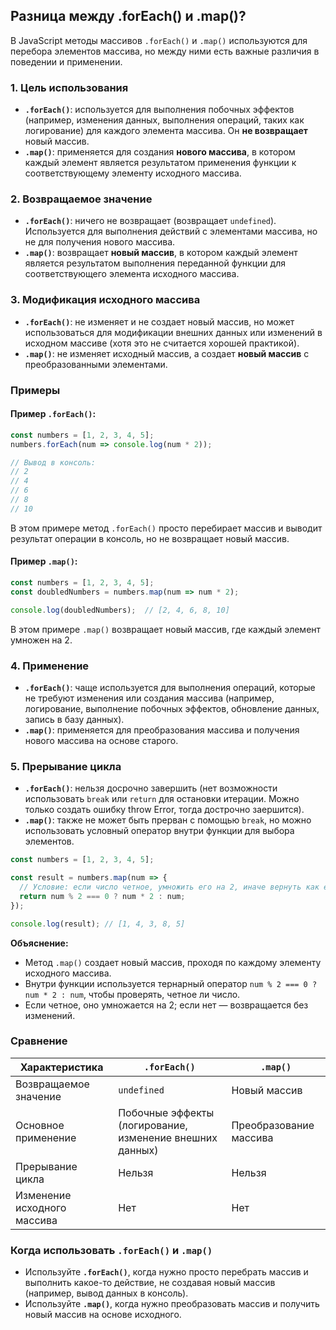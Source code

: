 ## Разница между .forEach() и .map()?

В JavaScript методы массивов `.forEach()` и `.map()` используются для перебора элементов массива, но между ними есть важные различия в поведении и применении.

### 1. **Цель использования**

- **`.forEach()`**: используется для выполнения побочных эффектов (например, изменения данных, выполнения операций, таких как логирование) для каждого элемента массива. Он **не возвращает** новый массив.
- **`.map()`**: применяется для создания **нового массива**, в котором каждый элемент является результатом применения функции к соответствующему элементу исходного массива.

### 2. **Возвращаемое значение**

- **`.forEach()`**: ничего не возвращает (возвращает `undefined`). Используется для выполнения действий с элементами массива, но не для получения нового массива.
- **`.map()`**: возвращает **новый массив**, в котором каждый элемент является результатом выполнения переданной функции для соответствующего элемента исходного массива.

### 3. **Модификация исходного массива**

- **`.forEach()`**: не изменяет и не создает новый массив, но может использоваться для модификации внешних данных или изменений в исходном массиве (хотя это не считается хорошей практикой).
- **`.map()`**: не изменяет исходный массив, а создает **новый массив** с преобразованными элементами.

### Примеры

#### Пример `.forEach()`:

```javascript
const numbers = [1, 2, 3, 4, 5];
numbers.forEach(num => console.log(num * 2));

// Вывод в консоль: 
// 2
// 4
// 6
// 8
// 10
```

В этом примере метод `.forEach()` просто перебирает массив и выводит результат операции в консоль, но не возвращает новый массив.

#### Пример `.map()`:

```javascript
const numbers = [1, 2, 3, 4, 5];
const doubledNumbers = numbers.map(num => num * 2);

console.log(doubledNumbers);  // [2, 4, 6, 8, 10]
```

В этом примере `.map()` возвращает новый массив, где каждый элемент умножен на 2.

### 4. **Применение**

- **`.forEach()`**: чаще используется для выполнения операций, которые не требуют изменения или создания массива (например, логирование, выполнение побочных эффектов, обновление данных, запись в базу данных).
- **`.map()`**: применяется для преобразования массива и получения нового массива на основе старого.

### 5. **Прерывание цикла**

- **`.forEach()`**: нельзя досрочно завершить (нет возможности использовать `break` или `return` для остановки итерации. Можно только создать ошибку throw Error, тогда дострочно заершится).
- **`.map()`**: также не может быть прерван с помощью `break`, но можно использовать условный оператор внутри функции для выбора элементов.

```javascript
const numbers = [1, 2, 3, 4, 5];

const result = numbers.map(num => {
  // Условие: если число четное, умножить его на 2, иначе вернуть как есть
  return num % 2 === 0 ? num * 2 : num;
});

console.log(result); // [1, 4, 3, 8, 5]
```

**Объяснение:**
- Метод `.map()` создает новый массив, проходя по каждому элементу исходного массива.
- Внутри функции используется тернарный оператор `num % 2 === 0 ? num * 2 : num`, чтобы проверять, четное ли число.
- Если четное, оно умножается на 2; если нет — возвращается без изменений.

### Сравнение

| Характеристика           | `.forEach()`                     | `.map()`                       |
|--------------------------|-----------------------------------|---------------------------------|
| Возвращаемое значение     | `undefined`                      | Новый массив                   |
| Основное применение       | Побочные эффекты (логирование, изменение внешних данных) | Преобразование массива         |
| Прерывание цикла          | Нельзя                           | Нельзя                         |
| Изменение исходного массива | Нет                             | Нет                             |

### Когда использовать `.forEach()` и `.map()`

- Используйте **`.forEach()`**, когда нужно просто перебрать массив и выполнить какое-то действие, не создавая новый массив (например, вывод данных в консоль).
- Используйте **`.map()`**, когда нужно преобразовать массив и получить новый массив на основе исходного.